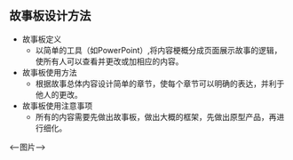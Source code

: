 ## 故事板设计方法

*  故事板定义  
	*  以简单的工具（如PowerPoint）,将内容梗概分成页面展示故事的逻辑，使所有人可以查看并更改或加相应的内容。
*  故事板使用方法
	*  根据故事总体内容设计简单的章节，使每个章节可以明确的表达，并利于他人的更改。
*  故事板使用注意事项
	*  所有的内容需要先做出故事板，做出大概的框架，先做出原型产品，再进行细化。

<--图片-->